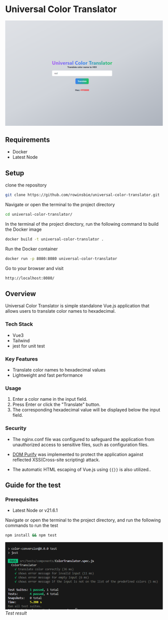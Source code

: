 # Universal Color Translator
![Logo](documentation/images/index.png)



## Requirements
- Docker
- Latest Node

## Setup
clone the repository  
```bash
git clone https://github.com/rowinsbie/universal-color-translator.git
```
  
Navigate or open the terminal to the project directory   
```bash
cd universal-color-translator/
```
In the terminal of the project directory, run the following command to build the Docker image  
```bash
docker build -t universal-color-translator .
```
Run the Docker container  
```bash
docker run -p 8080:8080 universal-color-translator
```

Go to your browser and visit  
```bash
http://localhost:8080/
```

## Overview
Universal Color Translator is simple standalone Vue.js application that allows users to translate color names to hexadecimal. 

### Tech Stack
 - Vue3
 - Tailwind
 - jest for unit test

### Key Features
  - Translate color names to hexadecimal values
  - Lightweight and fast performance

### Usage

1. Enter a color name in the input field.
2. Press Enter or click the "Translate" button.
3. The corresponding hexadecimal value will be displayed below the input field.

### Security
- The nginx.conf file was configured to safeguard the application from unauthorized access to sensitive files, such as configuration files.

- [DOM Purify](https://github.com/cure53/DOMPurify)
was implemented to protect the application against reflected XSS(Cross-site scripting) attack.

- The automatic HTML escaping of Vue.js using `{{}}` is also utilized..

## Guide for the test
### Prerequisites
- Latest Node or v21.6.1

Navigate or open the terminal to the project directory, and run the following commands to run the test  
```bash
npm install && npm test
```

![Image Alt Text](documentation/images/test-ss.png)  
*Test result*

